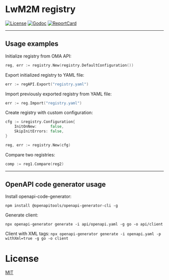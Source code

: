 # LwM2M registry

[![License][License-Image]][License-Url]
[![Godoc][Godoc-Image]][Godoc-Url]
[![ReportCard][ReportCard-Image]][ReportCard-Url]

---

## Usage examples

Initialize registry from OMA API:
```go
reg, err := registry.New(registry.DefaultConfiguration())
```

Export initialized registry to YAML file:
```go
err := regAPI.Export("registry.yaml")
```

Import previously exported registry from YAML file:
```go
err := reg.Import("registry.yaml")
```

Create registry with custom configuration:
```go
cfg := &registry.Configuration{
    InitOnNew:      false,
    SkipInitErrors: false,
}

reg, err := registry.New(cfg)
```

Compare two registries:
```go
comp := reg1.Compare(reg2)
```

---

## OpenAPI code generator usage

Install openapi-code-generator:

```npm install @openapitools/openapi-generator-cli -g```

Generate client:

```npx openapi-generator generate -i api/openapi.yaml -g go -o api/client```

Client with XML tags:
```npx openapi-generator generate -i openapi.yaml -p withXml=true -g go -o client```

# License
[MIT](LICENSE)

[License-Url]: http://opensource.org/licenses/MIT
[License-Image]: https://img.shields.io/npm/l/express.svg

[Stability-Status-Image]: http://badges.github.io/stability-badges/dist/experimental.svg

[Godoc-Url]: https://pkg.go.dev/mod/github.com/aliakseiz/lwm2m-registry
[Godoc-Image]: https://godoc.org/github.com/aliakseiz/lwm2m-registry?status.svg

[ReportCard-Url]: https://goreportcard.com/report/github.com/aliakseiz/lwm2m-registry
[ReportCard-Image]: https://goreportcard.com/badge/github.com/aliakseiz/lwm2m-registry